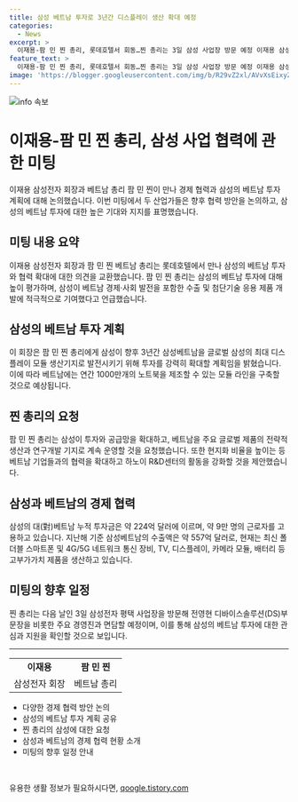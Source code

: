 ```yaml
---
title: 삼성 베트남 투자로 3년간 디스플레이 생산 확대 예정
categories:
  - News
excerpt: >
  이재용-팜 민 찐 총리, 롯데호텔서 회동…찐 총리는 3일 삼성 사업장 방문 예정 이재용 삼성전자 회장이 베트남 총리 팜 민 찐과 롯데호텔에서 경제협력 방안을 논의했습니다. 이 회장은 베트남의 성공은 삼성의 성공이라며 3년간 투자를 확대할 계획을 밝혔고, 찐 총리는 삼성의 투자를 높이 평가하며 협력 확대를 요청했습니다. 찐 총리는 다음날 삼성전자 평택 사업장을 방문할 예정이며, 이전에도 현대차그룹, 롯데그룹, 효성 등과 회동하며 협력 방안을 논의했습니다.
feature_text: >
  이재용-팜 민 찐 총리, 롯데호텔서 회동…찐 총리는 3일 삼성 사업장 방문 예정 이재용 삼성전자 회장이 베트남 총리 팜 민 찐과 롯데호텔에서 경제협력 방안을 논의했습니다. 이 회장은 베트남의 성공은 삼성의 성공이라며 3년간 투자를 확대할 계획을 밝혔고, 찐 총리는 삼성의 투자를 높이 평가하며 협력 확대를 요청했습니다. 찐 총리는 다음날 삼성전자 평택 사업장을 방문할 예정이며, 이전에도 현대차그룹, 롯데그룹, 효성 등과 회동하며 협력 방안을 논의했습니다.
image: 'https://blogger.googleusercontent.com/img/b/R29vZ2xl/AVvXsEixyZcFfHzMRdzZMjFBmAUKJYCLCGyLL1o632UiGVXcaFdKo_bkvkuCioo0uUKlGfBVcT3P84aROyZIXSBEx3Aw5nCQ3pTgDom1WDC4m8eifvWiAmWEEVb4x6G_l8C0QH225ldMjyaFvpxGEBGNO37VmDTDMHGhJPq73UglMfDca1-0aw/s1600/blogspot.png'
---
```


<p><img src="https://blogger.googleusercontent.com/img/b/R29vZ2xl/AVvXsEixyZcFfHzMRdzZMjFBmAUKJYCLCGyLL1o632UiGVXcaFdKo_bkvkuCioo0uUKlGfBVcT3P84aROyZIXSBEx3Aw5nCQ3pTgDom1WDC4m8eifvWiAmWEEVb4x6G_l8C0QH225ldMjyaFvpxGEBGNO37VmDTDMHGhJPq73UglMfDca1-0aw/s1600/blogspot.png" alt="info 속보" /></p>

<h1 data-ke-size="size26">이재용-팜 민 찐 총리, 삼성 사업 협력에 관한 미팅</h1>

<p data-ke-size="size16">이재용 삼성전자 회장과 베트남 총리 팜 민 찐이 만나 경제 협력과 삼성의 베트남 투자 계획에 대해 논의했습니다. 이번 미팅에서 두 산업가들은 향후 협력 방안을 논의하고, 삼성의 베트남 투자에 대한 높은 기대와 지지를 표명했습니다.</p>

<h2 data-ke-size="size26">미팅 내용 요약</h2>

<p data-ke-size="size16">이재용 삼성전자 회장과 팜 민 찐 베트남 총리는 롯데호텔에서 만나 삼성의 베트남 투자와 협력 확대에 대한 의견을 교환했습니다. 팜 민 찐 총리는 삼성의 베트남 투자에 대해 높이 평가하며, 삼성이 베트남 경제·사회 발전을 포함한 수출 및 첨단기술 응용 제품 개발에 적극적으로 기여했다고 언급했습니다.</p>

<h2 data-ke-size="size26">삼성의 베트남 투자 계획</h2>

<p data-ke-size="size16">이 회장은 팜 민 찐 총리에게 삼성이 향후 3년간 삼성베트남을 글로벌 삼성의 최대 디스플레이 모듈 생산기지로 발전시키기 위해 투자를 강력히 확대할 계획임을 밝혔습니다. 이에 따라 베트남에는 연간 1000만개의 노트북을 제조할 수 있는 모듈 라인을 구축할 것으로 예상됩니다.</p>

<h2 data-ke-size="size26">찐 총리의 요청</h2>

<p data-ke-size="size16">팜 민 찐 총리는 삼성이 투자와 공급망을 확대하고, 베트남을 주요 글로벌 제품의 전략적 생산과 연구개발 기지로 계속 운영할 것을 요청했습니다. 또한 현지화 비율을 높이는 등 베트남 기업들과의 협력을 확대하고 하노이 R&D센터의 활동을 강화할 것을 제안했습니다.</p>

<h2 data-ke-size="size26">삼성과 베트남의 경제 협력</h2>

<p data-ke-size="size16">삼성의 대(對)베트남 누적 투자금은 약 224억 달러에 이르며, 약 9만 명의 근로자를 고용하고 있습니다. 지난해 기준 삼성베트남의 수출액은 약 557억 달러로, 현재는 최신 폴더블 스마트폰 및 4G/5G 네트워크 통신 장비, TV, 디스플레이, 카메라 모듈, 배터리 등 고부가가치 제품을 생산하고 있습니다.</p>

<h2 data-ke-size="size26">미팅의 향후 일정</h2>

<p data-ke-size="size16">찐 총리는 다음 날인 3일 삼성전자 평택 사업장을 방문해 전영현 디바이스솔루션(DS)부문장을 비롯한 주요 경영진과 면담할 예정이며, 이를 통해 삼성의 베트남 투자에 대한 관심과 지원을 확인할 것으로 보입니다.</p>

<hr>

<table>
    <tr>
        <td style="text-align: center; height: 17px;"><b>이재용</b></td>
        <td style="text-align: center; height: 17px;"><b>팜 민 찐</b></td>
    </tr>
    <tr>
        <td style="text-align: center; height: 17px;">삼성전자 회장</td>
        <td style="text-align: center; height: 17px;">베트남 총리</td>
    </tr>
</table>

<ul>
    <li>다양한 경제 협력 방안 논의</li>
    <li>삼성의 베트남 투자 계획 공유</li>
    <li>찐 총리의 삼성에 대한 요청</li>
    <li>삼성과 베트남의 경제 협력 현황 소개</li>
    <li>미팅의 향후 일정 안내</li>
</ul>

<p data-ke-size="size16">&nbsp;</p>
유용한 생활 정보가 필요하시다면, <a href="https://qoogle.tistory.com" rel="dofollow">qoogle.tistory.com</a>


